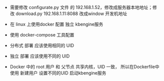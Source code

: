
- 需要修改 configurate.py 文件 的 192.168.1.52，修改成服务器本地地址；修改 download.py 192.168.1.11:8088 改成window 开发机地址

- 在 linux 上使用docker 配置 独立 kbengine服务

- 使用 docker-compose 工具配置

- 分布式 部署 应该使用相同的 UID

- 独立 部署 应该使用不同的 UID

- Docker 中的 root 用户 和 父节点 共享内核，UID 一致， 所以在Dockerfile中使用 新建用户 设置不同的UID 启动kbengine服务

